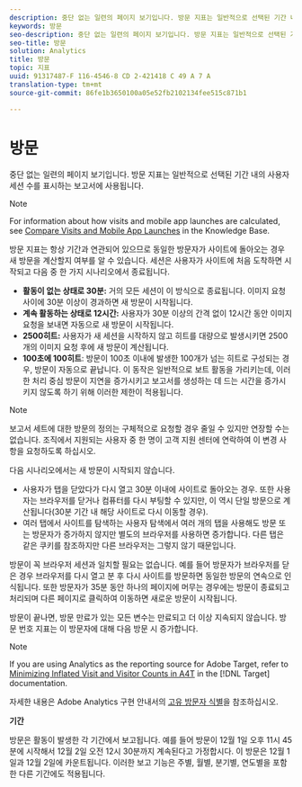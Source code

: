 ```yaml
---
description: 중단 없는 일련의 페이지 보기입니다. 방문 지표는 일반적으로 선택된 기간 내의 사용자 세션 수를 표시하는 보고서에 사용됩니다.
keywords: 방문
seo-description: 중단 없는 일련의 페이지 보기입니다. 방문 지표는 일반적으로 선택된 기간 내의 사용자 세션 수를 표시하는 보고서에 사용됩니다.
seo-title: 방문
solution: Analytics
title: 방문
topic: 지표
uuid: 91317487-F 116-4546-8 CD 2-421418 C 49 A 7 A
translation-type: tm+mt
source-git-commit: 86fe1b3650100a05e52fb2102134fee515c871b1

---
```



# 방문

중단 없는 일련의 페이지 보기입니다. 방문 지표는 일반적으로 선택된 기간 내의 사용자 세션 수를 표시하는 보고서에 사용됩니다.

>[!NOTE]
>
>For information about how visits and mobile app launches are calculated, see [Compare Visits and Mobile App Launches](https://helpx.adobe.com/analytics/kb/compare-visits-and-mobile-app-launches.html) in the Knowledge Base.

방문 지표는 항상 기간과 연관되어 있으므로 동일한 방문자가 사이트에 돌아오는 경우 새 방문을 계산할지 여부를 알 수 있습니다. 세션은 사용자가 사이트에 처음 도착하면 시작되고 다음 중 한 가지 시나리오에서 종료됩니다.

* **활동이 없는 상태로 30분:** 거의 모든 세션이 이 방식으로 종료됩니다. 이미지 요청 사이에 30분 이상이 경과하면 새 방문이 시작됩니다.
* **계속 활동하는 상태로 12시간:** 사용자가 30분 이상의 간격 없이 12시간 동안 이미지 요청을 보내면 자동으로 새 방문이 시작됩니다.
* **2500히트:** 사용자가 새 세션을 시작하지 않고 히트를 대량으로 발생시키면 2500개의 이미지 요청 후에 새 방문이 계산됩니다.
* **100초에 100히트**: 방문이 100초 이내에 발생한 100개가 넘는 히트로 구성되는 경우, 방문이 자동으로 끝납니다. 이 동작은 일반적으로 보트 활동을 가리키는데, 이러한 처리 중심 방문이 지연을 증가시키고 보고서를 생성하는 데 드는 시간을 증가시키지 않도록 하기 위해 이러한 제한이 적용됩니다.

>[!NOTE]
>
>보고서 세트에 대한 방문의 정의는 구체적으로 요청할 경우 줄일 수 있지만 연장할 수는 없습니다. 조직에서 지원되는 사용자 중 한 명이 고객 지원 센터에 연락하여 이 변경 사항을 요청하도록 하십시오.

다음 시나리오에서는 새 방문이 시작되지 않습니다.

* 사용자가 탭을 닫았다가 다시 열고 30분 이내에 사이트로 돌아오는 경우. 또한 사용자는 브라우저를 닫거나 컴퓨터를 다시 부팅할 수 있지만, 이 역시 단일 방문으로 계산됩니다(30분 기간 내 해당 사이트로 다시 이동할 경우).
* 여러 탭에서 사이트를 탐색하는 사용자 탐색에서 여러 개의 탭을 사용해도 방문 또는 방문자가 증가하지 않지만 별도의 브라우저를 사용하면 증가합니다. 다른 탭은 같은 쿠키를 참조하지만 다른 브라우저는 그렇지 않기 때문입니다.

방문이 꼭 브라우저 세션과 일치할 필요는 없습니다. 예를 들어 방문자가 브라우저를 닫은 경우 브라우저를 다시 열고 분 후 다시 사이트를 방문하면 동일한 방문의 연속으로 인식됩니다. 또한 방문자가 35분 동안 하나의 페이지에 머무는 경우에는 방문이 종료되고 처리되며 다른 페이지로 클릭하여 이동하면 새로운 방문이 시작됩니다.

방문이 끝나면, 방문 만료가 있는 모든 변수는 만료되고 더 이상 지속되지 않습니다. 방문 번호 지표는 이 방문자에 대해 다음 방문 시 증가합니다.

>[!NOTE]
>
>If you are using Analytics as the reporting source for Adobe Target, refer to [Minimizing Inflated Visit and Visitor Counts in A4T](https://marketing.adobe.com/resources/help/en_US/target/a4t/minimizing-inflated-visit-and-visitor-counts-a4t.html) in the [!DNL Target] documentation.

자세한 내용은 Adobe Analytics 구현 안내서의 [고유 방문자 식별](https://marketing.adobe.com/resources/help/en_US/sc/implement/visid_overview.html)을 참조하십시오.

**기간**

방문은 활동이 발생한 각 기간에서 보고됩니다. 예를 들어 방문이 12월 1일 오후 11시 45분에 시작해서 12월 2일 오전 12시 30분까지 계속된다고 가정합시다. 이 방문은 12월 1일과 12월 2일에 카운트됩니다. 이러한 보고 기능은 주별, 월별, 분기별, 연도별을 포함한 다른 기간에도 적용됩니다.
